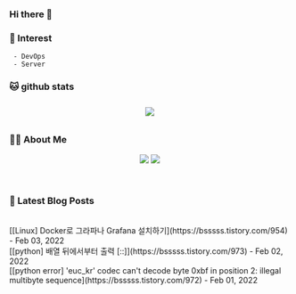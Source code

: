
### Hi there 👋   

### 📖   Interest   
     - DevOps   
     - Server  

###  🐱 github stats  

<div id="main" align="center">
    <img src="https://github-readme-stats.vercel.app/api?username=qpyu66&hide=stars,contribs&count_private=true&show_icons=true"
        style="height: auto; margin-left: 20px; margin-right: 20px; padding: 10px;"/>
</div>

###  💁‍♀️ About Me  
<p align="center">
    <a href="https://bsssss.tistory.com/"><img src="https://img.shields.io/badge/Blog-FF5722?style=flat-square&logo=Blogger&logoColor=white"/></a>
    <a href="mailto:qpyu66@gmail.com"><img src="https://img.shields.io/badge/Gmail-d14836?style=flat-square&logo=Gmail&logoColor=white&link=qpyu66@gmail.com"/></a>
</p>

<br>

### 📕 Latest Blog Posts   
<br>
[[Linux] Docker로 그라파나 Grafana 설치하기](https://bsssss.tistory.com/954) - Feb 03, 2022<br>
[[python] 배열 뒤에서부터 출력 [::]](https://bsssss.tistory.com/973) - Feb 02, 2022<br>
[[python error] 'euc_kr' codec can't decode byte 0xbf in position 2: illegal multibyte sequence](https://bsssss.tistory.com/972) - Feb 01, 2022<br>
